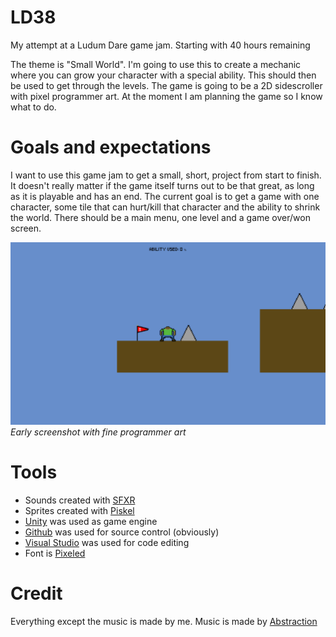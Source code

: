 # LD38
My attempt at a Ludum Dare game jam. Starting with 40 hours remaining

The theme is "Small World". I'm going to use this to create a mechanic where you can grow your character with a special ability. This should then be used to get through the levels.
The game is going to be a 2D sidescroller with pixel programmer art. At the moment I am planning the game so I know what to do.

# Goals and expectations
I want to use this game jam to get a small, short, project from start to finish. It doesn't really matter if the game itself turns out to be that great, as long as it is playable and has an end.
The current goal is to get a game with one character, some tile that can hurt/kill that character and the ability to shrink the world. There should be a main menu, one level and a game over/won screen.

![alt text](https://github.com/linco95/LD38/blob/master/Screenshots/Earlyscreenshot.PNG?raw=true "Early screenshot of the game")
*Early screenshot with fine programmer art*

# Tools
* Sounds created with [SFXR](http://www.drpetter.se/project_sfxr.html)
* Sprites created with [Piskel](http://www.piskelapp.com/)
* [Unity](https://www.unity3d.com/) was used as game engine
* [Github](https://www.github.com/) was used for source control (obviously)
* [Visual Studio](https://www.visualstudio.com/) was used for code editing
* Font is [Pixeled](http://www.dafont.com/pixeled.font)

# Credit
Everything except the music is made by me. Music is made by [Abstraction](http://www.abstractionmusic.com/)
